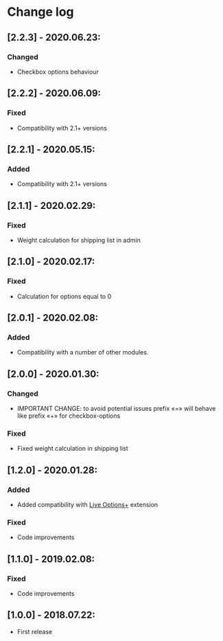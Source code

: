# Change log

## [2.2.3] - 2020.06.23:
### Changed
- Checkbox options behaviour

## [2.2.2] - 2020.06.09:
### Fixed
- Compatibility with 2.1+ versions

## [2.2.1] - 2020.05.15:
### Added
- Compatibility with 2.1+ versions

## [2.1.1] - 2020.02.29:
### Fixed
- Weight calculation for shipping list in admin

## [2.1.0] - 2020.02.17:
### Fixed
- Calculation for options equal to 0

## [2.0.1] - 2020.02.08:
### Added
- Compatibility with a number of other modules.

## [2.0.0] - 2020.01.30:
### Changed
- IMPORTANT CHANGE: to avoid potential issues prefix «=» will behave like prefix «+» for checkbox-options
### Fixed
- Fixed weight calculation in shipping list

## [1.2.0] - 2020.01.28:
### Added
- Added compatibility with [Live Options+](https://www.opencart.com/index.php?route=marketplace/extension/info&extension_id=36005) extension
### Fixed
- Code improvements

## [1.1.0] - 2019.02.08:
### Fixed
- Code improvements

## [1.0.0] - 2018.07.22:
- First release
